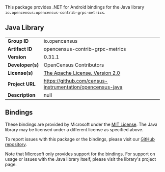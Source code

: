 This package provides .NET for Android bindings for the Java library `io.opencensus:opencensus-contrib-grpc-metrics`.

## Java Library

| | |
|-|-|
| **Group ID** | io.opencensus |
| **Artifact ID** | opencensus-contrib-grpc-metrics |
| **Version** | 0.31.1 |
| **Developer(s)** | OpenCensus Contributors |
| **License(s)** | [The Apache License, Version 2.0](http://www.apache.org/licenses/LICENSE-2.0.txt) |
| **Project URL** | https://github.com/census-instrumentation/opencensus-java |
| **Description** | null |

## Bindings

These bindings are provided by Microsoft under the [MIT License](https://opensource.org/licenses/MIT). The Java
library may be licensed under a different license as specified above.

To report issues with this package or the bindings, please visit our [GitHub repository](https://aka.ms/android-libraries).

Note that Microsoft only provides support for the bindings. For support on
usage or issues with the Java library itself, please visit the library's project page.
